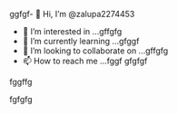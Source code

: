 ggfgf- 👋 Hi, I’m @zalupa2274453
- 👀 I’m interested in ...gffgfg
- 🌱 I’m currently learning ...gfggf
- 💞️ I’m looking to collaborate on ...gffgfg
- 📫 How to reach me ...fggf
gfgfgf
<!---ggfggfgf
zalupa2274453/zalupa2274453 is a ✨ special ✨ repository because its `README.md` (this file) appears on your GitHub profile.
You can click the Preview link to take a look at your changes.
--->fggffg
fgfgfg
